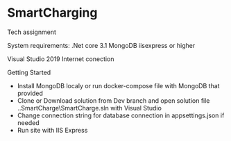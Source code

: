# SmartCharging
Tech assignment

System requirements:
.Net core 3.1
MongoDB
iisexpress or higher

Visual Studio 2019
Internet conection

Getting Started
- Install MongoDB localy or  run docker-compose file with MongoDB that provided
- Clone or Download solution from Dev branch and open solution file ..SmartCharge\SmartCharge.sln with Visual Studio
- Change connection string for database connection in appsettings.json if needed
- Run site with IIS Express
